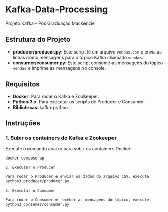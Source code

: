 # Kafka-Data-Processing
Projeto Kafka – Pós Graduação Mackenzie

## Estrutura do Projeto

- **producer/producer.py**: Este script lê um arquivo `vendas.csv` e envia as linhas como mensagens para o tópico Kafka chamado `vendas`.
- **consumer/consumer.py**: Este script consome as mensagens do tópico `vendas` e imprime as mensagens no console.

## Requisitos

- **Docker**: Para rodar o Kafka e Zookeeper.
- **Python 3.x**: Para executar os scripts de Producer e Consumer.
- **Bibliotecas**: kafka-python.

## Instruções

### 1. Subir os containers do Kafka e Zookeeper
Execute o comando abaixo para subir os containers Docker:

```bash
docker-compose up

2. Executar o Producer

Para rodar o Producer e enviar os dados do arquivo CSV, execute:
python3 producer/producer.py

3. Executar o Consumer

Para rodar o Consumer e receber as mensagens do tópico, execute:
python3 consumer/consumer.py



